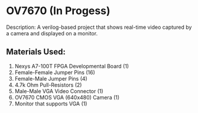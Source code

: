 # OV7670 (In Progess)
Description: A verilog-based project that shows real-time video captured by a camera and displayed on a monitor.
  
## Materials Used:    
1. Nexys A7-100T FPGA Developmental Board (1)
2. Female-Female Jumper Pins              (16)
3. Female-Male Jumper Pins                (4)
4. 4.7k Ohm Pull-Resistors                (2)
5. Male-Male VGA Video Connector          (1)
6. OV7670 CMOS VGA (640x480) Camera       (1)
7. Monitor that supports VGA              (1)
